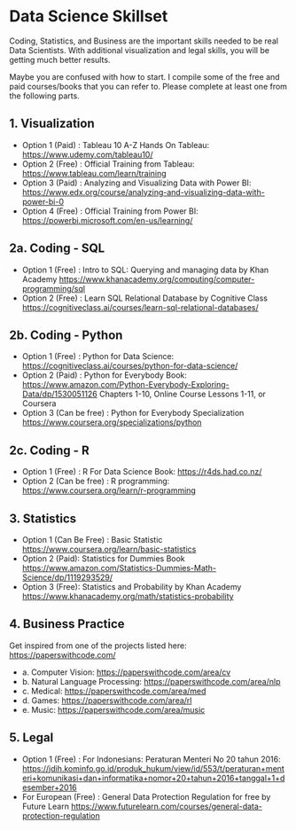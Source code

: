 # Data Science Skillset 

Coding, Statistics, and Business are the important skills needed to be real Data Scientists. With additional visualization and legal skills, you will be getting much better results. 

Maybe you are confused with how to start. I compile some of the free and paid courses/books that you can refer to. Please complete at least one from the following parts. 

## 1. Visualization 
- Option 1 (Paid) : Tableau 10 A-Z Hands On Tableau: https://www.udemy.com/tableau10/
- Option 2 (Free) : Official Training from Tableau: https://www.tableau.com/learn/training
- Option 3 (Paid) : Analyzing and Visualizing Data with Power BI: https://www.edx.org/course/analyzing-and-visualizing-data-with-power-bi-0
- Option 4 (Free) : Official Training from Power BI: https://powerbi.microsoft.com/en-us/learning/

## 2a. Coding - SQL 
- Option 1 (Free) : Intro to SQL: Querying and managing data by Khan Academy https://www.khanacademy.org/computing/computer-programming/sql
- Option 2 (Free) : Learn SQL Relational Database by Cognitive Class https://cognitiveclass.ai/courses/learn-sql-relational-databases/

## 2b. Coding - Python 
- Option 1 (Free) : Python for Data Science: https://cognitiveclass.ai/courses/python-for-data-science/
- Option 2 (Paid) : Python for Everybody Book: https://www.amazon.com/Python-Everybody-Exploring-Data/dp/1530051126 Chapters 1-10, Online Course Lessons 1-11, or Coursera
- Option 3 (Can be free) : Python for Everybody Specialization https://www.coursera.org/specializations/python

## 2c. Coding - R 
- Option 1 (Free) : R For Data Science Book: https://r4ds.had.co.nz/
- Option 2 (Can be free) : R programming: https://www.coursera.org/learn/r-programming

## 3. Statistics 
- Option 1 (Can Be Free) : Basic Statistic https://www.coursera.org/learn/basic-statistics
- Option 2 (Paid): Statistics for Dummies Book https://www.amazon.com/Statistics-Dummies-Math-Science/dp/1119293529/
- Option 3 (Free): Statistics and Probability by Khan Academy https://www.khanacademy.org/math/statistics-probability

## 4. Business Practice
Get inspired from one of the projects listed here: https://paperswithcode.com/
- a. Computer Vision: https://paperswithcode.com/area/cv
- b. Natural Language Processing: https://paperswithcode.com/area/nlp
- c. Medical: https://paperswithcode.com/area/med
- d. Games: https://paperswithcode.com/area/rl
- e. Music: https://paperswithcode.com/area/music 

## 5. Legal 
- Option 1 (Free) : For Indonesians: Peraturan Menteri No 20 tahun 2016: https://jdih.kominfo.go.id/produk_hukum/view/id/553/t/peraturan+menteri+komunikasi+dan+informatika+nomor+20+tahun+2016+tanggal+1+desember+2016
- For European (Free) : General Data Protection Regulation for free by Future Learn 
https://www.futurelearn.com/courses/general-data-protection-regulation

